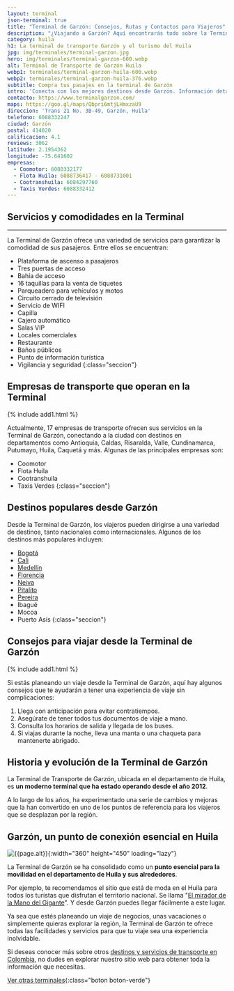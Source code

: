 ```yaml
---
layout: terminal
json-terminal: true
title: "Terminal de Garzón: Consejos, Rutas y Contactos para Viajeros"
description: "¿Viajando a Garzón? Aquí encontrarás todo sobre la Terminal, empresas de transporte y destinos populares. ¡Entérate ahora!"
category: huila
h1: La terminal de transporte Garzón y el turismo del Huila
jpg: img/terminales/terminal-garzon.jpg
hero: img/terminales/terminal-garzon-600.webp
alt: Terminal de Transporte de Garzón Huila
webp1: terminales/terminal-garzon-huila-600.webp
webp2: terminales/terminal-garzon-huila-376.webp
subtitle: Compra tus pasajes en la terminal de Garzón
intro: 'Conecta con los mejores destinos desde Garzón. Información detallada de la Terminal y consejos para viajeros.'
contacto: https://www.terminalgarzon.com/
maps: https://goo.gl/maps/Qbpri6mtjLHmxzaU9
direccion: 'Trans 21 No. 3B-49, Garzón, Huila'
telefono: 6088332247
ciudad: Garzón
postal: 414020
calificacion: 4.1
reviews: 3062
latitude: 2.1954362
longitude: -75.641602
empresas:
  - Coomotor: 6088332177
  - Flota Huila: 6088736417 - 6088731001
  - Cootranshuila: 6084297760
  - Taxis Verdes: 6088332412
---
```

## Servicios y comodidades en la Terminal

----

La Terminal de Garzón ofrece una variedad de servicios para garantizar la comodidad de sus pasajeros. Entre ellos se encuentran:

- Plataforma de ascenso a pasajeros
- Tres puertas de acceso
- Bahía de acceso
- 16 taquillas para la venta de tiquetes
- Parqueadero para vehículos y motos
- Circuito cerrado de televisión
- Servicio de WIFI
- Capilla
- Cajero automático
- Salas VIP
- Locales comerciales
- Restaurante
- Baños públicos
- Punto de información turística
- Vigilancia y seguridad
{:class="seccion"}

## Empresas de transporte que operan en la Terminal

{% include add1.html %}

Actualmente, 17 empresas de transporte ofrecen sus servicios en la Terminal de Garzón, conectando a la ciudad con destinos en departamentos como Antioquia, Caldas, Risaralda, Valle, Cundinamarca, Putumayo, Huila, Caquetá y más. Algunas de las principales empresas son:

- Coomotor
- Flota Huila
- Cootranshuila
- Taxis Verdes
{:class="seccion"}

## Destinos populares desde Garzón

Desde la Terminal de Garzón, los viajeros pueden dirigirse a una variedad de destinos, tanto nacionales como internacionales. Algunos de los destinos más populares incluyen:

- [Bogotá]({{'terminal-de-bogota'|relative_url}} "Terminal Bogotá")
- [Cali]({{'terminal-de-cali'|relative_url}} "Terminal de Cali")
- [Medellín]({{'terminal-de-medellin'|relative_url}} "Terminal Medellín")
- [Florencia]({{'terminal-de-florencia'|relative_url}} "Terminal Florencia")
- [Neiva]({{'terminal-de-neiva'|relative_url}} "Terminal Neiva")
- [Pitalito]({{'terminal-de-pitalito'|relative_url}} "Terminal Pitalito")
- [Pereira]({{'terminal-de-pereira'|relative_url}} "Terminal Pereira")
- Ibagué
- Mocoa
- Puerto Asís
{:class="seccion"}

## Consejos para viajar desde la Terminal de Garzón

{% include add1.html %}

Si estás planeando un viaje desde la Terminal de Garzón, aquí hay algunos consejos que te ayudarán a tener una experiencia de viaje sin complicaciones:

1. Llega con anticipación para evitar contratiempos.
2. Asegúrate de tener todos tus documentos de viaje a mano.
3. Consulta los horarios de salida y llegada de los buses.
4. Si viajas durante la noche, lleva una manta o una chaqueta para mantenerte abrigado.

## Historia y evolución de la Terminal de Garzón

La Terminal de Transporte de Garzón, ubicada en el departamento de Huila, es **un moderno terminal que ha estado operando desde el año 2012**.

A lo largo de los años, ha experimentado una serie de cambios y mejoras que la han convertido en uno de los puntos de referencia para los viajeros que se desplazan por la región.

## Garzón, un punto de conexión esencial en Huila

![{{page.alt}}]({{site.baseurl}}/img/{{page.webp2}} "Terminal transporte {{ciudad}}"){:width="360" height="450" loading="lazy"}

La Terminal de Garzón se ha consolidado como un **punto esencial para la movilidad en el departamento de Huila y sus alrededores**.

Por ejemplo, te recomendamos el sitio que está de moda en el Huila para todos los turistas que disfrutan el territorio nacional. Se llama "[El mirador de la Mano del Gigante](https://sanagustinhuila.com.co/turismo-san-agustin/mirador-mano-del-gigante-en-gigante-huila)". Y desde Garzón puedes llegar fácilmente a este lugar.

Ya sea que estés planeando un viaje de negocios, unas vacaciones o simplemente quieras explorar la región, la Terminal de Garzón te ofrece todas las facilidades y servicios para que tu viaje sea una experiencia inolvidable.

Si deseas conocer más sobre otros [destinos y servicios de transporte en Colombia]({{'terminales-de-colombia'|relative_url}} "Terminales de transporte de Colombia"), no dudes en explorar nuestro sitio web para obtener toda la información que necesitas.


[Ver otras terminales](/terminales-de-colombia){:class="boton boton-verde"}